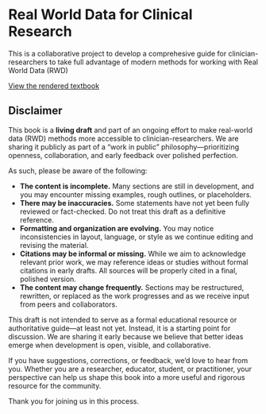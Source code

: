 # Real World Data for Clinical Research
This is a collaborative project to develop a comprehesive guide for clinician-researchers to take full advantage of modern methods for working with Real World Data (RWD)

[View the rendered textbook](https://pavelgoriacko.github.io/rwd/)

## Disclaimer

This book is a **living draft** and part of an ongoing effort to make real-world data (RWD) methods more accessible to clinician-researchers. We are sharing it publicly as part of a “work in public” philosophy—prioritizing openness, collaboration, and early feedback over polished perfection.

As such, please be aware of the following:

* **The content is incomplete.** Many sections are still in development, and you may encounter missing examples, rough outlines, or placeholders.
* **There may be inaccuracies.** Some statements have not yet been fully reviewed or fact-checked. Do not treat this draft as a definitive reference.
* **Formatting and organization are evolving.** You may notice inconsistencies in layout, language, or style as we continue editing and revising the material.
* **Citations may be informal or missing.** While we aim to acknowledge relevant prior work, we may reference ideas or studies without formal citations in early drafts. All sources will be properly cited in a final, polished version.
* **The content may change frequently.** Sections may be restructured, rewritten, or replaced as the work progresses and as we receive input from peers and collaborators.

This draft is not intended to serve as a formal educational resource or authoritative guide—at least not yet. Instead, it is a starting point for discussion. We are sharing it early because we believe that better ideas emerge when development is open, visible, and collaborative.

If you have suggestions, corrections, or feedback, we’d love to hear from you. Whether you are a researcher, educator, student, or practitioner, your perspective can help us shape this book into a more useful and rigorous resource for the community.

Thank you for joining us in this process.

